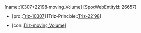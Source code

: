 ﻿---
type: TrizContradiction
aliases:
- 10307+22198-moving_Volume
license: CC BY-SA 4.0
copyright: https://github.com/SpocWeb
IsDeleted: false
IsReadOnly: false
Confidential: public
tags: 
- Triz/Contradiction
---
[name::10307+22198-moving_Volume]
[SpocWebEntityId::26657]
+ [pro::[Triz-10307](Triz-10307)]
[Triz-Principle::[Triz-22198](Triz-22198)]
- [con::[Triz-moving_Volume](tech/Triz/Parameter/Triz-moving_Volume.md)]

